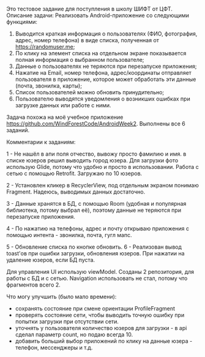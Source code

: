 Это тестовое задание для поступления в школу ШИФТ от ЦФТ.
Описание задачи:
Реализовать Android-приложение со следующими функциями:
1. Выводится краткая информация о пользователях (ФИО, фотография, адрес, номер
телефона) в виде списка, полученная от https://randomuser.me;
2. По клику на элемент списка на отдельном экране показывается полная информация о
выбранном пользователе;
3. Данные о пользователях не теряются при перезапуске приложения;
4. Нажатие на Email, номер телефона, адрес/координаты отправляет пользователя в
приложение, которое может обработать эти данные (почта, звонилка, карты);
5. Список пользователей можно обновить принудительно;
6. Пользователю выводятся уведомления о возникших ошибках при загрузке данных или работе с ними.

Задача похожа на моё учебное приложение https://github.com/WindForestCode/AndroidWeek2.
Выполнены все 6 заданий.

Комментарии к заданиям:

1 - Не нашёл в апи поля отчество, вывожу просто фамилию и имя. в списке юзеров решил выводить город юзера. Для загрузки фото использую Glide, потому что удобно и просто в использовании. Работа с сетью с помощью Retrofit. Загружаю по 10 юзеров.

2 - Установлен кликер в RecyclerView, под отдельным экраном понимаю Fragment. Надеюсь, выводимых данных достаточно.

3 - Данные хранятся в БД, с помощью Room (удобная и популярная библиотека, потому выбрал её), поэтому данные не теряются при перезапуске приложения.

4 - По нажатию на телефоны, адрес и почту открываю приложения с помощью интента - звонилка, почта, гугл мапс.

5 - Обновление списка по кнопке обновить.
6 - Реализован вывод toast'ов при ошибки загрузки, обновления юзеров. При нажатии на удаление юзеров, если БД пуста.

Для управления UI использую viewModel. Созданы 2 репозитория, для работы с БД и с сетью. Navigation использовать не стал, потому что фрагментов всего 2.

Что могу улучшить (было мало времени):
* сохранять состояние при смене ориентации ProfileFragment
* проверять состояние сети, чтобы выводить точную ошибку при попытки загрузки при отсутствии сети.
* уточнять у пользователя количество юзеров для загрузки - в api сделал параметр count, но подаю всегда 10.
* добавить больший выбор приложений по клику на данные юзера - телефон, мессенджеры и т.д.
